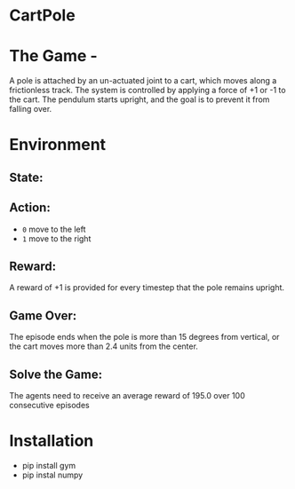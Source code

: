 # CartPole

# The Game - 
A pole is attached by an un-actuated joint to a cart, which moves along a frictionless track. The system is controlled by applying a force of +1 or -1 to the cart. The pendulum starts upright, and the goal is to prevent it from falling over. 

# Environment
## State:

## Action:
- `0` move to the left
- `1` move to the right

## Reward:
A reward of +1 is provided for every timestep that the pole remains upright.

## Game Over:
The episode ends when the pole is more than 15 degrees from vertical, or the cart moves more than 2.4 units from the center.

## Solve the Game:
The agents need to receive an average reward of 195.0 over 100 consecutive episodes

# Installation
- pip install gym
- pip instal numpy

